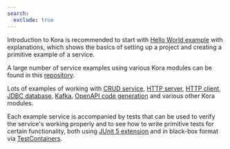 ```yaml
---
search:
  exclude: true
---
```


Introduction to Kora is recommended to start with [Hello World example](hello-world.md) with explanations,
which shows the basics of setting up a project and creating a primitive example of a service.

A large number of service examples using various Kora modules can be found in this [repository](https://github.com/kora-projects/kora-examples).

Lots of examples of working with
[CRUD service](https://github.com/kora-projects/kora-examples/tree/master/kora-java-crud),
[HTTP server](https://github.com/kora-projects/kora-examples/tree/master/kora-java-http-server),
[HTTP client](https://github.com/kora-projects/kora-examples/tree/master/kora-java-http-client),
[JDBC database](https://github.com/kora-projects/kora-examples/tree/master/kora-java-database-jdbc),
[Kafka](https://github.com/kora-projects/kora-examples/tree/master/kora-java-kafka),
[OpenAPI code generation](https://github.com/kora-projects/kora-examples/tree/master/kora-java-openapi-generator-http-client) 
and various other Kora modules.

Each example service is accompanied by tests that can be used to verify the service's working properly and 
to see how to write primitive tests for certain functionality, both using 
[JUnit 5 extension](https://github.com/kora-projects/kora-examples/blob/master/kora-java-crud/src/test/java/ru/tinkoff/kora/example/crud/PetServiceTests.java) 
and in black-box format via 
[TestContainers](https://github.com/kora-projects/kora-examples/blob/master/kora-java-crud/src/test/java/ru/tinkoff/kora/example/crud/PetControllerTests.java).
